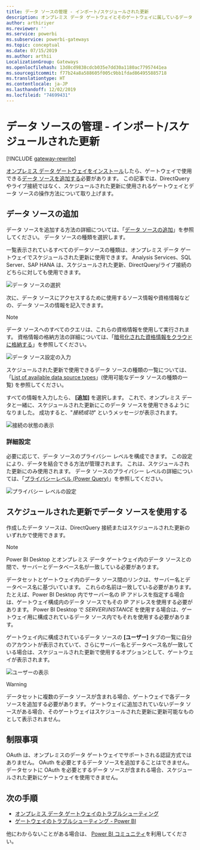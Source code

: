 ```yaml
---
title: データ ソースの管理 - インポート/スケジュールされた更新
description: オンプレミス データ ゲートウェイとそのゲートウェイに属しているデータ ソースを管理する方法。 この記事は、インポート/スケジュールされた更新で使用できるデータ ソースにのみ適用されます。
author: arthiriyer
ms.reviewer: ''
ms.service: powerbi
ms.subservice: powerbi-gateways
ms.topic: conceptual
ms.date: 07/15/2019
ms.author: arthii
LocalizationGroup: Gateways
ms.openlocfilehash: 13d8cd9838cdcb035e7dd30a1180ac77957441ea
ms.sourcegitcommit: f77b24a8a588605f005c9bb1fdad864955885718
ms.translationtype: HT
ms.contentlocale: ja-JP
ms.lasthandoff: 12/02/2019
ms.locfileid: "74699431"
---
```

# <a name="manage-your-data-source---importscheduled-refresh"></a>データ ソースの管理 - インポート/スケジュールされた更新

[!INCLUDE [gateway-rewrite](includes/gateway-rewrite.md)]

[オンプレミス データ ゲートウェイをインストール](/data-integration/gateway/service-gateway-install)したら、ゲートウェイで使用できる[データ ソースを追加する](service-gateway-data-sources.md#add-a-data-source)必要があります。 この記事では、DirectQuery やライブ接続ではなく、スケジュールされた更新に使用されるゲートウェイとデータ ソースの操作方法について取り上げます。

## <a name="add-a-data-source"></a>データ ソースの追加

データ ソースを追加する方法の詳細については、「[データ ソースの追加](service-gateway-data-sources.md#add-a-data-source)」を参照してください。 データ ソースの種類を選択します。

一覧表示されているすべてのデータソースの種類は、オンプレミス データ ゲートウェイでスケジュールされた更新に使用できます。 Analysis Services、SQL Server、SAP HANA は、スケジュールされた更新、DirectQuery/ライブ接続のどちらに対しても使用できます。

![データ ソースの選択](media/service-gateway-enterprise-manage-scheduled-refresh/datasourcesettings2.png)

次に、データ ソースにアクセスするために使用するソース情報や資格情報などの、データ ソースの情報を記入できます。

> [!NOTE]
> データ ソースへのすべてのクエリは、これらの資格情報を使用して実行されます。 資格情報の格納方法の詳細については、「[暗号化された資格情報をクラウドに格納する](service-gateway-data-sources.md#store-encrypted-credentials-in-the-cloud)」を参照してください。

![データ ソース設定の入力](media/service-gateway-enterprise-manage-scheduled-refresh/datasourcesettings3-oracle.png)

スケジュールされた更新で使用できるデータ ソースの種類の一覧については、「[List of available data source types](service-gateway-data-sources.md#list-of-available-data-source-types)」(使用可能なデータ ソースの種類の一覧) を参照してください。

すべての情報を入力したら、 **[追加]** を選択します。 これで、オンプレミス データと一緒に、スケジュールされた更新にこのデータ ソースを使用できるようになりました。 成功すると、"*接続成功*" というメッセージが表示されます。

![接続の状態の表示](media/service-gateway-enterprise-manage-scheduled-refresh/datasourcesettings4.png)

### <a name="advanced-settings"></a>詳細設定

必要に応じて、データ ソースのプライバシー レベルを構成できます。 この設定により、データを結合できる方法が管理されます。 これは、スケジュールされた更新にのみ使用されます。 データ ソースのプライバシー レベルの詳細については、「[プライバシーレベル (Power Query)](https://support.office.com/article/Privacy-levels-Power-Query-CC3EDE4D-359E-4B28-BC72-9BEE7900B540)」を参照してください。

![プライバシー レベルの設定](media/service-gateway-enterprise-manage-scheduled-refresh/datasourcesettings9.png)

## <a name="use-the-data-source-for-scheduled-refresh"></a>スケジュールされた更新でデータ ソースを使用する

作成したデータ ソースは、DirectQuery 接続またはスケジュールされた更新のいずれかで使用できます。

> [!NOTE]
> Power BI Desktop とオンプレミス データ ゲートウェイ内のデータ ソースとの間で、サーバーとデータベース名が一致している必要があります。

データセットとゲートウェイ内のデータ ソース間のリンクは、サーバー名とデータベース名に基づいています。 これらの名前は一致している必要があります。 たとえば、Power BI Desktop 内でサーバー名の IP アドレスを指定する場合は、ゲートウェイ構成内のデータ ソースでもその IP アドレスを使用する必要があります。 Power BI Desktop で *SERVER\INSTANCE* を使用する場合は、ゲートウェイ用に構成されているデータ ソース内でもそれを使用する必要があります。

ゲートウェイ内に構成されているデータ ソースの **[ユーザー]** タブの一覧に自分のアカウントが表示されていて、さらにサーバー名とデータベース名が一致している場合は、スケジュールされた更新で使用するオプションとして、ゲートウェイが表示されます。

![ユーザーの表示](media/service-gateway-enterprise-manage-scheduled-refresh/powerbi-gateway-enterprise-schedule-refresh.png)

> [!WARNING]
> データセットに複数のデータ ソースが含まれる場合、ゲートウェイで各データ ソースを追加する必要があります。 ゲートウェイに追加されていないデータ ソースがある場合、そのゲートウェイはスケジュールされた更新に更新可能なものとして表示されません。

## <a name="limitations"></a>制限事項

OAuth は、オンプレミスのデータ ゲートウェイでサポートされる認証方式ではありません。 OAuth を必要とするデータ ソースを追加することはできません。 データセットに OAuth を必要とするデータ ソースが含まれる場合、スケジュールされた更新にゲートウェイを使用できません。

## <a name="next-steps"></a>次の手順

* [オンプレミス データ ゲートウェイのトラブルシューティング](/data-integration/gateway/service-gateway-tshoot)
* [ゲートウェイのトラブルシューティング - Power BI](service-gateway-onprem-tshoot.md)

他にわからないことがある場合は、 [Power BI コミュニティ](https://community.powerbi.com/)を利用してください。
